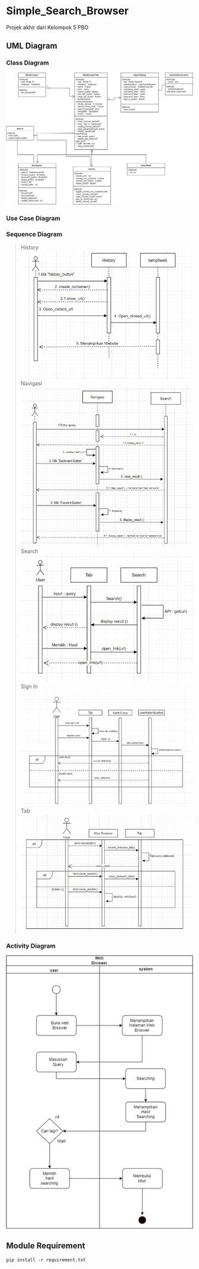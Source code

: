 # Simple_Search_Browser

Projek akhir dari Kelompok 5 PBO

## UML Diagram
### Class Diagram
![Class Diagram](https://github.com/TerserahEnte/Simple_Search_Browser/blob/main/img/class.png?raw=true)
### Use Case Diagram

### Sequence Diagram
> History
> ![History Sequence Diagram](https://github.com/TerserahEnte/Simple_Search_Browser/blob/main/img/sequence_history.jpg?raw=true)
> Navigasi
> ![Navigasi Sequence Diagram](https://github.com/TerserahEnte/Simple_Search_Browser/blob/main/img/sequence_navigasi.jpg?raw=true)
> Search
> ![Search Sequence Diagram](https://github.com/TerserahEnte/Simple_Search_Browser/blob/main/img/sequence_search.jpg?raw=true)
> Sign In
> ![Sign In Sequence Diagram](https://github.com/TerserahEnte/Simple_Search_Browser/blob/main/img/sequence_signin.jpg?raw=true)
> Tab
> ![Tab Sequence Diagram](https://github.com/TerserahEnte/Simple_Search_Browser/blob/main/img/sequence_tab.jpg?raw=true)
### Activity Diagram
![activity Diagram](https://github.com/TerserahEnte/Simple_Search_Browser/blob/main/img/activity.jpg?raw=true)


## Module Requirement
```
pip install -r requirement.txt
```
